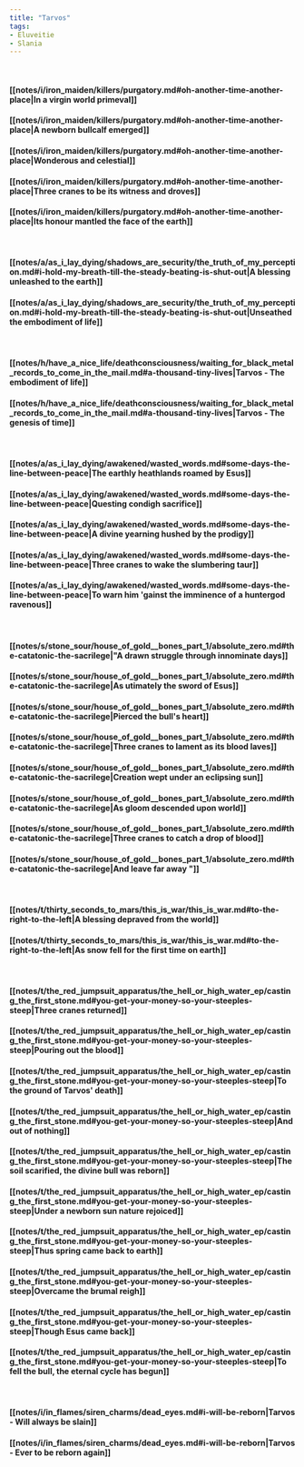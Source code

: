 ```yaml
---
title: "Tarvos"
tags:
- Eluveitie
- Slania
---
```

&nbsp;
#### [[notes/i/iron_maiden/killers/purgatory.md#oh-another-time-another-place|In a virgin world primeval]]
#### [[notes/i/iron_maiden/killers/purgatory.md#oh-another-time-another-place|A newborn bullcalf emerged]]
#### [[notes/i/iron_maiden/killers/purgatory.md#oh-another-time-another-place|Wonderous and celestial]]
#### [[notes/i/iron_maiden/killers/purgatory.md#oh-another-time-another-place|Three cranes to be its witness and droves]]
#### [[notes/i/iron_maiden/killers/purgatory.md#oh-another-time-another-place|Its honour mantled the face of the earth]]
&nbsp;
#### [[notes/a/as_i_lay_dying/shadows_are_security/the_truth_of_my_perception.md#i-hold-my-breath-till-the-steady-beating-is-shut-out|A blessing unleashed to the earth]]
#### [[notes/a/as_i_lay_dying/shadows_are_security/the_truth_of_my_perception.md#i-hold-my-breath-till-the-steady-beating-is-shut-out|Unseathed the embodiment of life]]
&nbsp;
#### [[notes/h/have_a_nice_life/deathconsciousness/waiting_for_black_metal_records_to_come_in_the_mail.md#a-thousand-tiny-lives|Tarvos - The embodiment of life]]
#### [[notes/h/have_a_nice_life/deathconsciousness/waiting_for_black_metal_records_to_come_in_the_mail.md#a-thousand-tiny-lives|Tarvos - The genesis of time]]
&nbsp;
#### [[notes/a/as_i_lay_dying/awakened/wasted_words.md#some-days-the-line-between-peace|The earthly heathlands roamed by Esus]]
#### [[notes/a/as_i_lay_dying/awakened/wasted_words.md#some-days-the-line-between-peace|Questing condigh sacrifice]]
#### [[notes/a/as_i_lay_dying/awakened/wasted_words.md#some-days-the-line-between-peace|A divine yearning hushed by the prodigy]]
#### [[notes/a/as_i_lay_dying/awakened/wasted_words.md#some-days-the-line-between-peace|Three cranes to wake the slumbering taur]]
#### [[notes/a/as_i_lay_dying/awakened/wasted_words.md#some-days-the-line-between-peace|To warn him 'gainst the imminence of a huntergod ravenous]]
&nbsp;
#### [[notes/s/stone_sour/house_of_gold__bones_part_1/absolute_zero.md#the-catatonic-the-sacrilege|"A drawn struggle through innominate days]]
#### [[notes/s/stone_sour/house_of_gold__bones_part_1/absolute_zero.md#the-catatonic-the-sacrilege|As utimately the sword of Esus]]
#### [[notes/s/stone_sour/house_of_gold__bones_part_1/absolute_zero.md#the-catatonic-the-sacrilege|Pierced the bull's heart]]
#### [[notes/s/stone_sour/house_of_gold__bones_part_1/absolute_zero.md#the-catatonic-the-sacrilege|Three cranes to lament as its blood laves]]
#### [[notes/s/stone_sour/house_of_gold__bones_part_1/absolute_zero.md#the-catatonic-the-sacrilege|Creation wept under an eclipsing sun]]
#### [[notes/s/stone_sour/house_of_gold__bones_part_1/absolute_zero.md#the-catatonic-the-sacrilege|As gloom descended upon world]]
#### [[notes/s/stone_sour/house_of_gold__bones_part_1/absolute_zero.md#the-catatonic-the-sacrilege|Three cranes to catch a drop of blood]]
#### [[notes/s/stone_sour/house_of_gold__bones_part_1/absolute_zero.md#the-catatonic-the-sacrilege|And leave far away "]]
&nbsp;
#### [[notes/t/thirty_seconds_to_mars/this_is_war/this_is_war.md#to-the-right-to-the-left|A blessing depraved from the world]]
#### [[notes/t/thirty_seconds_to_mars/this_is_war/this_is_war.md#to-the-right-to-the-left|As snow fell for the first time on earth]]
&nbsp;
#### [[notes/t/the_red_jumpsuit_apparatus/the_hell_or_high_water_ep/casting_the_first_stone.md#you-get-your-money-so-your-steeples-steep|Three cranes returned]]
#### [[notes/t/the_red_jumpsuit_apparatus/the_hell_or_high_water_ep/casting_the_first_stone.md#you-get-your-money-so-your-steeples-steep|Pouring out the blood]]
#### [[notes/t/the_red_jumpsuit_apparatus/the_hell_or_high_water_ep/casting_the_first_stone.md#you-get-your-money-so-your-steeples-steep|To the ground of Tarvos' death]]
#### [[notes/t/the_red_jumpsuit_apparatus/the_hell_or_high_water_ep/casting_the_first_stone.md#you-get-your-money-so-your-steeples-steep|And out of nothing]]
#### [[notes/t/the_red_jumpsuit_apparatus/the_hell_or_high_water_ep/casting_the_first_stone.md#you-get-your-money-so-your-steeples-steep|The soil scarified, the divine bull was reborn]]
#### [[notes/t/the_red_jumpsuit_apparatus/the_hell_or_high_water_ep/casting_the_first_stone.md#you-get-your-money-so-your-steeples-steep|Under a newborn sun nature rejoiced]]
#### [[notes/t/the_red_jumpsuit_apparatus/the_hell_or_high_water_ep/casting_the_first_stone.md#you-get-your-money-so-your-steeples-steep|Thus spring came back to earth]]
#### [[notes/t/the_red_jumpsuit_apparatus/the_hell_or_high_water_ep/casting_the_first_stone.md#you-get-your-money-so-your-steeples-steep|Overcame the brumal reigh]]
#### [[notes/t/the_red_jumpsuit_apparatus/the_hell_or_high_water_ep/casting_the_first_stone.md#you-get-your-money-so-your-steeples-steep|Though Esus came back]]
#### [[notes/t/the_red_jumpsuit_apparatus/the_hell_or_high_water_ep/casting_the_first_stone.md#you-get-your-money-so-your-steeples-steep|To fell the bull, the eternal cycle has begun]]
&nbsp;
#### [[notes/i/in_flames/siren_charms/dead_eyes.md#i-will-be-reborn|Tarvos - Will always be slain]]
#### [[notes/i/in_flames/siren_charms/dead_eyes.md#i-will-be-reborn|Tarvos - Ever to be reborn again]]
